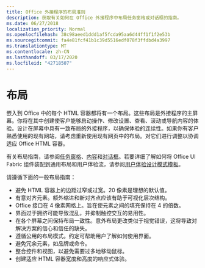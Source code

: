 ```yaml
---
title: Office 外接程序的布局准则
description: 获取有关如何在 Office 外接程序中布局任务窗格或对话框的指南。
ms.date: 06/27/2018
localization_priority: Normal
ms.openlocfilehash: 38c98aeed1ddd1af5fcda95aa6d44ff1f1f2e53b
ms.sourcegitcommit: fa4e81fcf41b1c39d5516edf078f3ffdbd4a3997
ms.translationtype: MT
ms.contentlocale: zh-CN
ms.lasthandoff: 03/17/2020
ms.locfileid: "42718507"
---
```

# <a name="layout"></a>布局
嵌入到 Office 中的每个 HTML 容器都将有一个布局。这些布局是外接程序的主屏幕。你将在其中创建使客户能够启动操作、修改设置、查看、滚动或导航内容的体验。设计在屏幕中具有一致布局的外接程序，以确保体验的连续性。如果你有客户熟悉使用的现有网站，请考虑重新使用现有网页中的布局。对它们进行调整以协调适应 Office HTML 容器。

有关布局指南，请参阅[任务窗格](task-pane-add-ins.md)、[内容](content-add-ins.md)和[对话框](dialog-boxes.md)。若要详细了解如何将 Office UI Fabric 组件装配到通用布局和用户体验流，请参阅[用户体验设计模式模板](ux-design-pattern-templates.md)。

请遵循下面的一般布局指南：

*   避免 HTML 容器上的边距过窄或过宽。20 像素是理想的默认值。
*   有意对齐元素。额外缩进和新对齐点应该有助于可视化层次结构。
*   Office 接口在 4 像素网格上。旨在使元素之间的填充保持在 4 的倍数。
*   界面过于拥挤可能导致混乱，并抑制触控交互的易用性。
*   在各个屏幕之间保持布局一致性。意外布局更改类似于视觉错误，这将导致对解决方案的信心和信任的缺失。
*   遵循公用的布局模式。约定可帮助用户了解如何使用界面。
*   避免冗余元素，如品牌或命令。
*   整合控件和视图，以避免需要过多地移动鼠标。
*   创建适应 HTML 容器宽度和高度的响应式体验。
